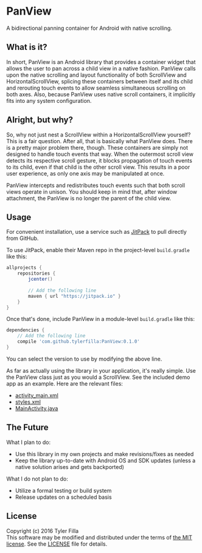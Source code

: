 # PanView
A bidirectional panning container for Android with native scrolling.

What is it?
-----------

In short, PanView is an Android library that provides a container widget that allows the user to pan across a child view in a native fashion. PanView calls upon the native scrolling and layout functionality of both ScrollView and HorizontalScrollView, splicing these containers between itself and its child and rerouting touch events to allow seamless simultaneous scrolling on both axes. Also, because PanView uses native scroll containers, it implicitly fits into any system configuration.

Alright, but why?
-----------------

So, why not just nest a ScrollView within a HorizontalScrollView yourself? This is a fair question. After all, that is basically what PanView does. There is a pretty major problem there, though. These containers are simply not designed to handle touch events that way. When the outermost scroll view detects its respective scroll gesture, it blocks propagation of touch events to its child, even if that child is the other scroll view. This results in a poor user experience, as only one axis may be manipulated at once.

PanView intercepts and redistributes touch events such that both scroll views operate in unison. You should keep in mind that, after window attachment, the PanView is no longer the parent of the child view.

Usage
-----

For convenient installation, use a service such as [JitPack](https://jitpack.io) to pull directly from GitHub.

To use JitPack, enable their Maven repo in the project-level `build.gradle` like this:

```gradle
allprojects {
    repositories {
        jcenter()
        
        // Add the following line
        maven { url "https://jitpack.io" }
    }
}
```

Once that's done, include PanView in a module-level `build.gradle` like this:

```gradle
dependencies {
    // Add the following line
    compile 'com.github.tylerfilla:PanView:0.1.0'
}
```

You can select the version to use by modifying the above line.

As far as actually using the library in your application, it's really simple. Use the PanView class just as you would a ScrollView. See the included demo app as an example. Here are the relevant files:

* [activity_main.xml](https://github.com/tylerfilla/PanView/blob/master/demo/src/main/res/layout/activity_main.xml)
* [styles.xml](https://github.com/tylerfilla/PanView/blob/master/demo/src/main/res/values/styles.xml)
* [MainActivity.java](https://github.com/tylerfilla/PanView/blob/master/demo/src/main/java/com/gmail/tylerfilla/widget/panview/demo/MainActivity.java)

The Future
----------

What I plan to do:

* Use this library in my own projects and make revisions/fixes as needed
* Keep the library up-to-date with Android OS and SDK updates (unless a native solution arises and gets backported)

What I do not plan to do:

* Utilize a formal testing or build system
* Release updates on a scheduled basis

License
-------

Copyright (c) 2016 Tyler Filla  
This software may be modified and distributed under the terms of [the MIT license](https://opensource.org/licenses/MIT). See the [LICENSE](https://github.com/tylerfilla/PanView/blob/master/LICENSE) file for details.
